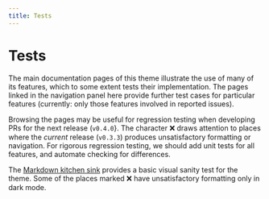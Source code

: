 ```yaml
---
title: Tests
---
```


# Tests

The main documentation pages of this theme illustrate the use of many of its features,
which to some extent tests their implementation.
The pages linked in the navigation panel here provide further test cases
for particular features
(currently: only those features involved in reported issues).

Browsing the pages may be useful for regression testing when developing PRs
for the next release (`v0.4.0`}.
The character ❌ draws attention to places where the _current_ release (`v0.3.3`)
produces unsatisfactory formatting or navigation.
For rigorous regression testing, we should add unit tests for all features,
and automate checking for differences.
 
The [Markdown kitchen sink](markdown.html) provides a basic visual sanity test
for the theme.
Some of the places marked ❌ have unsatisfactory formatting only in dark mode.
